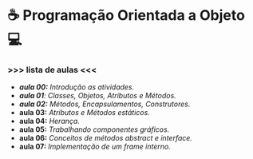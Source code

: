 # :coffee: Programação Orientada a Objeto :computer:

### >>> lista de aulas <<<

- _**aula 00:** Introdução as atividades._
- _**aula 01**: Classes, Objetos, Atributos e Métodos._
- _**aula 02:** Métodos, Encapsulamentos, Construtores._
- **aula 03:** _Atributos e Métodos estáticos._
- **aula 04:** _Herança._
- **aula 05:** _Trabalhando componentes gráficos._
- **aula 06:** _Conceitos de métodos abstract e interface._
- **aula 07:** _Implementação de um frame interno._

